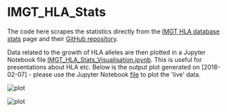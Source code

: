 # IMGT_HLA_Stats

The code here scrapes the statistics directly from the [IMGT HLA database stats](https://www.ebi.ac.uk/ipd/imgt/hla/stats.html) page and their [GitHub repository](https://github.com/ANHIG/IMGTHLA).

Data related to the growth of HLA alleles are then plotted in a Jupyter Notebook file [IMGT_HLA_Stats_Visualisation.ipynb](https://github.com/machnine/IMGT_HLA_Stats/blob/master/IMGT_HLA_Stats_Visualisation.ipynb). This is useful for presentations about HLA etc. Below is the output plot generated on [2018-02-07] - please use the Jupyter Notebook [file](https://github.com/machnine/IMGT_HLA_Stats/blob/master/IMGT_HLA_Stats_Visualisation.ipynb) to plot the 'live' data.


![plot](https://github.com/machnine/IMGT_HLA_Stats/raw/master/HLA_data_growth.png)

![plot](https://github.com/machnine/IMGT_HLA_Stats/raw/master/Allele_growth_by_locus.png)
